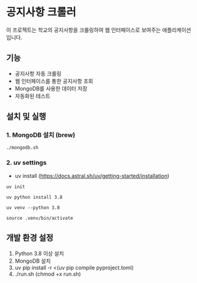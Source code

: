 # 공지사항 크롤러

이 프로젝트는 학교의 공지사항을 크롤링하여 웹 인터페이스로 보여주는 애플리케이션입니다.

## 기능

- 공지사항 자동 크롤링
- 웹 인터페이스를 통한 공지사항 조회
- MongoDB를 사용한 데이터 저장
- 자동화된 테스트

## 설치 및 실행

### 1. MongoDB 설치 (brew)

`./mongodb.sh`

### 2. uv settings

- uv install (https://docs.astral.sh/uv/getting-started/installation)

```
uv init

uv python install 3.8

uv venv --python 3.8

source .venv/bin/activate
```

## 개발 환경 설정

1. Python 3.8 이상 설치
2. MongoDB 설치
3. uv pip install -r <(uv pip compile pyproject.toml)
4. ./run.sh (chmod +x run.sh)
